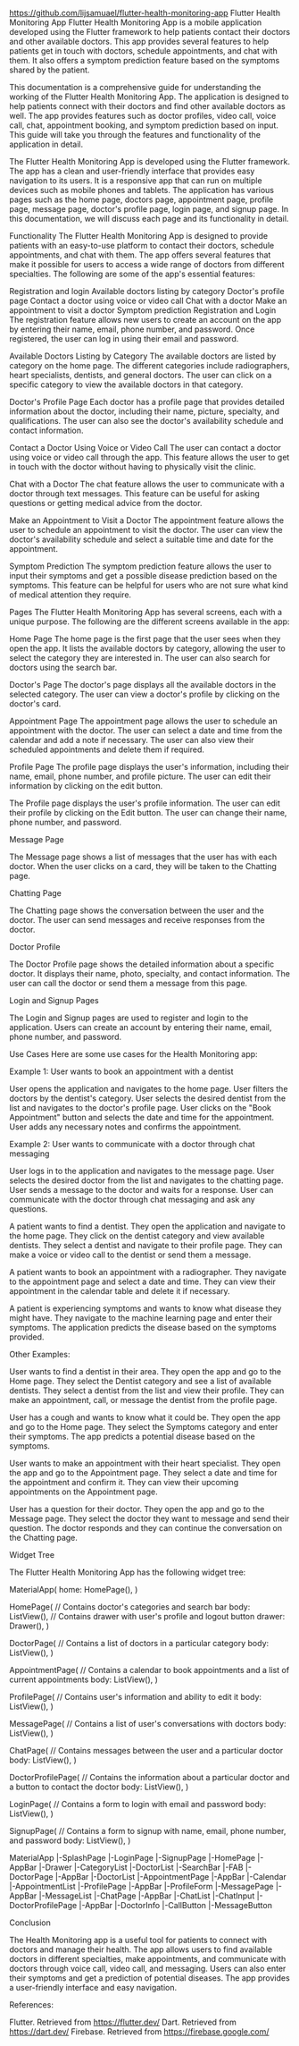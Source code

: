  https://github.com/lijsamuael/flutter-health-monitoring-app 
Flutter Health Monitoring App
Flutter Health Monitoring App is a mobile application developed using the Flutter framework to help patients contact their doctors and other available doctors. This app provides several features to help patients get in touch with doctors, schedule appointments, and chat with them. It also offers a symptom prediction feature based on the symptoms shared by the patient.

This documentation is a comprehensive guide for understanding the working of the Flutter Health Monitoring App. The application is designed to help patients connect with their doctors and find other available doctors as well. The app provides features such as doctor profiles, video call, voice call, chat, appointment booking, and symptom prediction based on input. This guide will take you through the features and functionality of the application in detail.

The Flutter Health Monitoring App is developed using the Flutter framework. The app has a clean and user-friendly interface that provides easy navigation to its users. It is a responsive app that can run on multiple devices such as mobile phones and tablets. The application has various pages such as the home page, doctors page, appointment page, profile page, message page, doctor's profile page, login page, and signup page. In this documentation, we will discuss each page and its functionality in detail.

Functionality
The Flutter Health Monitoring App is designed to provide patients with an easy-to-use platform to contact their doctors, schedule appointments, and chat with them. The app offers several features that make it possible for users to access a wide range of doctors from different specialties. The following are some of the app's essential features:

Registration and login
Available doctors listing by category
Doctor's profile page
Contact a doctor using voice or video call
Chat with a doctor
Make an appointment to visit a doctor
Symptom prediction
Registration and Login
The registration feature allows new users to create an account on the app by entering their name, email, phone number, and password. Once registered, the user can log in using their email and password.

Available Doctors Listing by Category
The available doctors are listed by category on the home page. The different categories include radiographers, heart specialists, dentists, and general doctors. The user can click on a specific category to view the available doctors in that category.

Doctor's Profile Page
Each doctor has a profile page that provides detailed information about the doctor, including their name, picture, specialty, and qualifications. The user can also see the doctor's availability schedule and contact information.

Contact a Doctor Using Voice or Video Call
The user can contact a doctor using voice or video call through the app. This feature allows the user to get in touch with the doctor without having to physically visit the clinic.

Chat with a Doctor
The chat feature allows the user to communicate with a doctor through text messages. This feature can be useful for asking questions or getting medical advice from the doctor.

Make an Appointment to Visit a Doctor
The appointment feature allows the user to schedule an appointment to visit the doctor. The user can view the doctor's availability schedule and select a suitable time and date for the appointment.

Symptom Prediction
The symptom prediction feature allows the user to input their symptoms and get a possible disease prediction based on the symptoms. This feature can be helpful for users who are not sure what kind of medical attention they require.

Pages
The Flutter Health Monitoring App has several screens, each with a unique purpose. The following are the different screens available in the app:

Home Page
The home page is the first page that the user sees when they open the app. It lists the available doctors by category, allowing the user to select the category they are interested in. The user can also search for doctors using the search bar.

Doctor's Page
The doctor's page displays all the available doctors in the selected category. The user can view a doctor's profile by clicking on the doctor's card.

Appointment Page
The appointment page allows the user to schedule an appointment with the doctor. The user can select a date and time from the calendar and add a note if necessary. The user can also view their scheduled appointments and delete them if required.

Profile Page
The profile page displays the user's information, including their name, email, phone number, and profile picture. The user can edit their information by clicking on the edit button.

The Profile page displays the user's profile information. The user can edit their profile by clicking on the Edit button. The user can change their name, phone number, and password.

Message Page

The Message page shows a list of messages that the user has with each doctor. When the user clicks on a card, they will be taken to the Chatting page.

Chatting Page

The Chatting page shows the conversation between the user and the doctor. The user can send messages and receive responses from the doctor.

Doctor Profile

The Doctor Profile page shows the detailed information about a specific doctor. It displays their name, photo, specialty, and contact information. The user can call the doctor or send them a message from this page.

Login and Signup Pages

The Login and Signup pages are used to register and login to the application. Users can create an account by entering their name, email, phone number, and password.

Use Cases
Here are some use cases for the Health Monitoring app:

Example 1: User wants to book an appointment with a dentist

User opens the application and navigates to the home page.
User filters the doctors by the dentist's category.
User selects the desired dentist from the list and navigates to the doctor's profile page.
User clicks on the "Book Appointment" button and selects the date and time for the appointment.
User adds any necessary notes and confirms the appointment.


Example 2: User wants to communicate with a doctor through chat messaging

User logs in to the application and navigates to the message page.
User selects the desired doctor from the list and navigates to the chatting page.
User sends a message to the doctor and waits for a response.
User can communicate with the doctor through chat messaging and ask any questions.

A patient wants to find a dentist. They open the application and navigate to the home page. They click on the dentist category and view available dentists. They select a dentist and navigate to their profile page. They can make a voice or video call to the dentist or send them a message.

A patient wants to book an appointment with a radiographer. They navigate to the appointment page and select a date and time. They can view their appointment in the calendar table and delete it if necessary.

A patient is experiencing symptoms and wants to know what disease they might have. They navigate to the machine learning page and enter their symptoms. The application predicts the disease based on the symptoms provided.

Other Examples:

User wants to find a dentist in their area. They open the app and go to the Home page. They select the Dentist category and see a list of available dentists. They select a dentist from the list and view their profile. They can make an appointment, call, or message the dentist from the profile page.

User has a cough and wants to know what it could be. They open the app and go to the Home page. They select the Symptoms category and enter their symptoms. The app predicts a potential disease based on the symptoms.

User wants to make an appointment with their heart specialist. They open the app and go to the Appointment page. They select a date and time for the appointment and confirm it. They can view their upcoming appointments on the Appointment page.

User has a question for their doctor. They open the app and go to the Message page. They select the doctor they want to message and send their question. The doctor responds and they can continue the conversation on the Chatting page.

Widget Tree

The Flutter Health Monitoring App has the following widget tree:

MaterialApp(
home: HomePage(),
)

HomePage(
// Contains doctor's categories and search bar
body: ListView(),
// Contains drawer with user's profile and logout button
drawer: Drawer(),
)

DoctorPage(
// Contains a list of doctors in a particular category
body: ListView(),
)

AppointmentPage(
// Contains a calendar to book appointments and a list of current appointments
body: ListView(),
)

ProfilePage(
// Contains user's information and ability to edit it
body: ListView(),
)

MessagePage(
// Contains a list of user's conversations with doctors
body: ListView(),
)

ChatPage(
// Contains messages between the user and a particular doctor
body: ListView(),
)

DoctorProfilePage(
// Contains the information about a particular doctor and a button to contact the doctor
body: ListView(),
)

LoginPage(
// Contains a form to login with email and password
body: ListView(),
)

SignupPage(
// Contains a form to signup with name, email, phone number, and password
body: ListView(),
)

 MaterialApp
  |-SplashPage
  |-LoginPage
  |-SignupPage
  |-HomePage
     |-AppBar
     |-Drawer
     |-CategoryList
     |-DoctorList
     |-SearchBar
     |-FAB
  |-DoctorPage
     |-AppBar
     |-DoctorList
  |-AppointmentPage
     |-AppBar
     |-Calendar
     |-AppointmentList
  |-ProfilePage
     |-AppBar
     |-ProfileForm
  |-MessagePage
     |-AppBar
     |-MessageList
  |-ChatPage
     |-AppBar
     |-ChatList
     |-ChatInput
  |-DoctorProfilePage
     |-AppBar
     |-DoctorInfo
     |-CallButton
     |-MessageButton


Conclusion

The Health Monitoring app is a useful tool for patients to connect with doctors and manage their health. The app allows users to find available doctors in different specialties, make appointments, and communicate with doctors through voice call, video call, and messaging. Users can also enter their symptoms and get a prediction of potential diseases. The app provides a user-friendly interface and easy navigation.

References:

Flutter. Retrieved from https://flutter.dev/
Dart. Retrieved from https://dart.dev/
Firebase. Retrieved from https://firebase.google.com/
